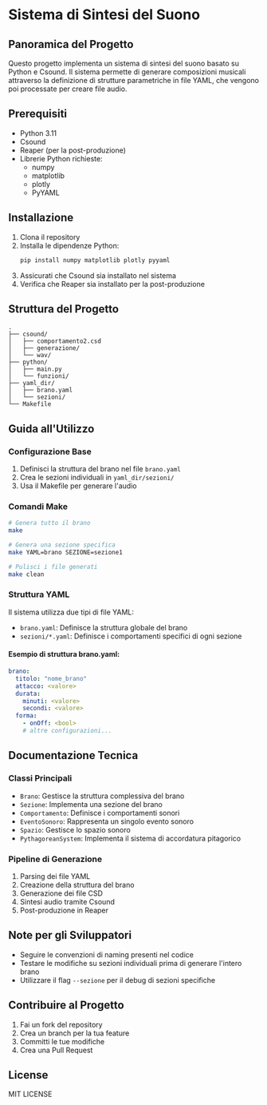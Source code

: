# Sistema di Sintesi del Suono

## Panoramica del Progetto
Questo progetto implementa un sistema di sintesi del suono basato su Python e Csound. Il sistema permette di generare composizioni musicali attraverso la definizione di strutture parametriche in file YAML, che vengono poi processate per creare file audio.

## Prerequisiti
- Python 3.11
- Csound
- Reaper (per la post-produzione)
- Librerie Python richieste:
  - numpy
  - matplotlib
  - plotly
  - PyYAML

## Installazione
1. Clona il repository
2. Installa le dipendenze Python:
   ```bash
   pip install numpy matplotlib plotly pyyaml
   ```
3. Assicurati che Csound sia installato nel sistema
4. Verifica che Reaper sia installato per la post-produzione

## Struttura del Progetto
```
.
├── csound/
│   ├── comportamento2.csd
│   ├── generazione/
│   └── wav/
├── python/
│   ├── main.py
│   └── funzioni/
├── yaml_dir/
│   ├── brano.yaml
│   └── sezioni/
└── Makefile
```

## Guida all'Utilizzo

### Configurazione Base
1. Definisci la struttura del brano nel file `brano.yaml`
2. Crea le sezioni individuali in `yaml_dir/sezioni/`
3. Usa il Makefile per generare l'audio

### Comandi Make
```bash
# Genera tutto il brano
make

# Genera una sezione specifica
make YAML=brano SEZIONE=sezione1

# Pulisci i file generati
make clean
```

### Struttura YAML
Il sistema utilizza due tipi di file YAML:
- `brano.yaml`: Definisce la struttura globale del brano
- `sezioni/*.yaml`: Definisce i comportamenti specifici di ogni sezione

#### Esempio di struttura brano.yaml:
```yaml
brano:
  titolo: "nome_brano"
  attacco: <valore>
  durata:
    minuti: <valore>
    secondi: <valore>
  forma:
    - onOff: <bool>
    # altre configurazioni...
```

## Documentazione Tecnica

### Classi Principali
- `Brano`: Gestisce la struttura complessiva del brano
- `Sezione`: Implementa una sezione del brano
- `Comportamento`: Definisce i comportamenti sonori
- `EventoSonoro`: Rappresenta un singolo evento sonoro
- `Spazio`: Gestisce lo spazio sonoro
- `PythagoreanSystem`: Implementa il sistema di accordatura pitagorico

### Pipeline di Generazione
1. Parsing dei file YAML
2. Creazione della struttura del brano
3. Generazione dei file CSD
4. Sintesi audio tramite Csound
5. Post-produzione in Reaper

## Note per gli Sviluppatori
- Seguire le convenzioni di naming presenti nel codice
- Testare le modifiche su sezioni individuali prima di generare l'intero brano
- Utilizzare il flag `--sezione` per il debug di sezioni specifiche

## Contribuire al Progetto
1. Fai un fork del repository
2. Crea un branch per la tua feature
3. Committi le tue modifiche
4. Crea una Pull Request

## License
MIT LICENSE